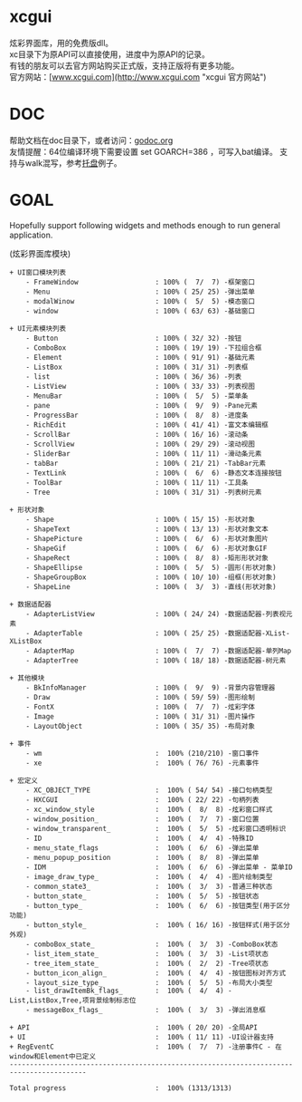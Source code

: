 # xcgui
炫彩界面库，用的免费版dll。<br>
xc目录下为原API可以直接使用，进度中为原API的记录。<br>
有钱的朋友可以去官方网站购买正式版，支持正版将有更多功能。<br>
官方网站：[www.xcgui.com](http://www.xcgui.com "xcgui 官方网站")<br>

# DOC
帮助文档在doc目录下，或者访问：[godoc.org](https://godoc.org/github.com/CodyGuo/xcgui/xc "xcgui api")<br>
友情提醒：64位编译环境下需要设置 set GOARCH=386 ，可写入bat编译。
支持与walk混写，参考[托盘](https://github.com/CodyGuo/xcgui/tree/master/examples/notifyicon)例子。

# GOAL

  Hopefully support following widgets and methods enough to run general application.

(炫彩界面库模块)

    + UI窗口模块列表
        - FrameWindow                   : 100% (  7/  7) -框架窗口
        - Menu                          : 100% ( 25/ 25) -弹出菜单
        - modalWinow                    : 100% (  5/  5) -模态窗口
        - window                        : 100% ( 63/ 63) -基础窗口

    + UI元素模块列表
        - Button                        : 100% ( 32/ 32) -按钮
        - ComboBox                      : 100% ( 19/ 19) -下拉组合框
        - Element                       : 100% ( 91/ 91) -基础元素
        - ListBox                       : 100% ( 31/ 31) -列表框
        - list                          : 100% ( 36/ 36) -列表
        - ListView                      : 100% ( 33/ 33) -列表视图
        - MenuBar                       : 100% (  5/  5) -菜单条
        - pane                          : 100% (  9/  9) -Pane元素
        - ProgressBar                   : 100% (  8/  8) -进度条
        - RichEdit                      : 100% ( 41/ 41) -富文本编辑框
        - ScrollBar                     : 100% ( 16/ 16) -滚动条
        - ScrollView                    : 100% ( 29/ 29) -滚动视图
        - SliderBar                     : 100% ( 11/ 11) -滑动条元素
        - tabBar                        : 100% ( 21/ 21) -TabBar元素
        - TextLink                      : 100% (  6/  6) -静态文本连接按钮
        - ToolBar                       : 100% ( 11/ 11) -工具条
        - Tree                          : 100% ( 31/ 31) -列表树元素

    + 形状对象
        - Shape                         : 100% ( 15/ 15) -形状对象
        - ShapeText                     : 100% ( 13/ 13) -形状对象文本
        - ShapePicture                  : 100% (  6/  6) -形状对象图片
        - ShapeGif                      : 100% (  6/  6) -形状对象GIF
        - ShapeRect                     : 100% (  8/  8) -矩形形状对象
        - ShapeEllipse                  : 100% (  5/  5) -圆形(形状对象)
        - ShapeGroupBox                 : 100% ( 10/ 10) -组框(形状对象)
        - ShapeLine                     : 100% (  3/  3) -直线(形状对象)

    + 数据适配器
        - AdapterListView               : 100% ( 24/ 24) -数据适配器-列表视元素
        - AdapterTable                  : 100% ( 25/ 25) -数据适配器-XList-XListBox
        - AdapterMap                    : 100% (  7/  7) -数据适配器-单列Map
        - AdapterTree                   : 100% ( 18/ 18) -数据适配器-树元素

    + 其他模块
        - BkInfoManager                 : 100% (  9/  9) -背景内容管理器
        - Draw                          : 100% ( 59/ 59) -图形绘制
        - FontX                         : 100% (  7/  7) -炫彩字体
        - Image                         : 100% ( 31/ 31) -图片操作
        - LayoutObject                  : 100% ( 35/ 35) -布局对象

    + 事件
        - wm                            :  100% (210/210) -窗口事件
        - xe                            :  100% ( 76/ 76) -元素事件

    + 宏定义
        - XC_OBJECT_TYPE                :  100% ( 54/ 54) -接口句柄类型
        - HXCGUI                        :  100% ( 22/ 22) -句柄列表
        - xc_window_style               :  100% (  8/  8) -炫彩窗口样式
        - window_position_              :  100% (  7/  7) -窗口位置
        - window_transparent_           :  100% (  5/  5) -炫彩窗口透明标识
        - ID                            :  100% (  4/  4) -特殊ID
        - menu_state_flags              :  100% (  6/  6) -弹出菜单
        - menu_popup_position           :  100% (  8/  8) -弹出菜单
        - IDM                           :  100% (  6/  6) -弹出菜单 - 菜单ID
        - image_draw_type_              :  100% (  4/  4) -图片绘制类型
        - common_state3_                :  100% (  3/  3) -普通三种状态
        - button_state_                 :  100% (  5/  5) -按钮状态
        - button_type_                  :  100% (  6/  6) -按钮类型(用于区分功能)
        - button_style_                 :  100% ( 16/ 16) -按钮样式(用于区分外观)
        - comboBox_state_               :  100% (  3/  3) -ComboBox状态
        - list_item_state_              :  100% (  3/  3) -List项状态
        - tree_item_state_              :  100% (  2/  2) -Tree项状态
        - button_icon_align_            :  100% (  4/  4) -按钮图标对齐方式
        - layout_size_type_             :  100% (  5/  5) -布局大小类型
        - list_drawItemBk_flags_        :  100% (  4/  4) -List,ListBox,Tree,项背景绘制标志位
        - messageBox_flags_             :  100% (  3/  3) -弹出消息框

    + API                               :  100% ( 20/ 20) -全局API
    + UI                                :  100% ( 11/ 11) -UI设计器支持
    + RegEventC                         :  100% (  7/  7) -注册事件C - 在window和Element中已定义
    -----------------------------------------------------------------------------------------

    Total progress                      :  100% (1313/1313)
